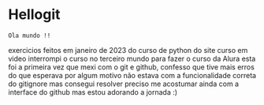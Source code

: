 # Hellogit
```
Ola mundo !!
```

exercicios feitos em janeiro de 2023 do curso de python do site curso em video 
interrompi o curso no terceiro mundo para fazer o curso da Alura 
esta foi a primeira vez que mexi com o git e github, confesso que tive mais erros do que esperava
por algum motivo não estava com a funcionalidade correta do gitignore mas consegui resolver 
preciso me acostumar ainda com a interface do github mas estou adorando a jornada :)
